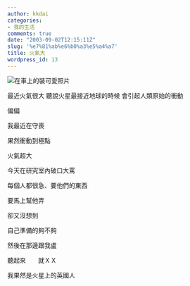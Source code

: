 ```yaml
---
author: kkdai
categories:
- 我的生活
comments: true
date: "2003-09-02T12:15:11Z"
slug: '%e7%81%ab%e6%b0%a3%e5%a4%a7'
title: 火氣大
wordpress_id: 13
---
```


![在車上的裝可愛照片](http://www.evanlin.com/blog/archives/img/DSC00195_1.jpg)

最近火氣很大
聽說火星最接近地球的時候
會引起人類原始的衝動


偏偏


我最近在守喪


果然衝動到極點







火氣超大


今天在研究室內破口大罵



每個人都很急、要他們的東西

要馬上幫他弄


卻又沒想到


自己準備的夠不夠


然後在那邊跟我盧



聽起來　　就ＸＸ





我果然是火星上的英國人
